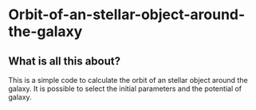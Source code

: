 # Orbit-of-an-stellar-object-around-the-galaxy

## What is all this about?

This is a simple code to calculate the orbit of an stellar object around the galaxy.
It is possible to select the initial parameters and the potential of galaxy.

